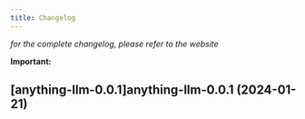 ```yaml
---
title: Changelog
---
```



*for the complete changelog, please refer to the website*

**Important:**









## [anything-llm-0.0.1]anything-llm-0.0.1 (2024-01-21)